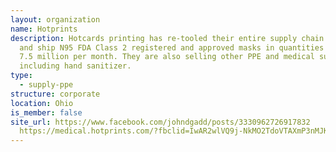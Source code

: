 ```yaml
---
layout: organization
name: Hotprints
description: Hotcards printing has re-tooled their entire supply chain to print
  and ship N95 FDA Class 2 registered and approved masks in quantities of up to
  7.5 million per month. They are also selling other PPE and medical supplies
  including hand sanitizer.
type:
  - supply-ppe
structure: corporate
location: Ohio
is_member: false
site_url: https://www.facebook.com/johndgadd/posts/3330962726917832
  https://medical.hotprints.com/?fbclid=IwAR2wlVQ9j-NkMO2TdoVTAXmP3nMJKyae-Gpj_ivPuIVciIzELHnPy8IbYH8
---
```

